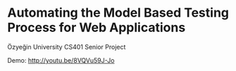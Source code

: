 Automating the Model Based Testing Process for Web Applications
=============

Özyeğin University CS401 Senior Project


Demo: http://youtu.be/8VQVu59J-Jo  
